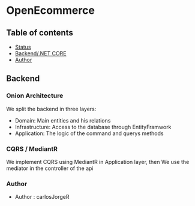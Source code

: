 # OpenEcommerce

## Table of contents
<!-- - [Quick start](#quick-start) -->
- [Status](#status)
- [Backend/.NET CORE](#backend)
- [Author](#author)
## Backend

### Onion Architecture
We split the backend in three layers:
- Domain: Main entities and his relations
- Infrastructure: Access to the database through EntityFramwork
- Application: The logic of the command and querys methods
### CQRS / MediantR
We implement CQRS using MediantR in Application layer, then We use the mediator in the controller of the api
### Author
* Author  : carlosJorgeR